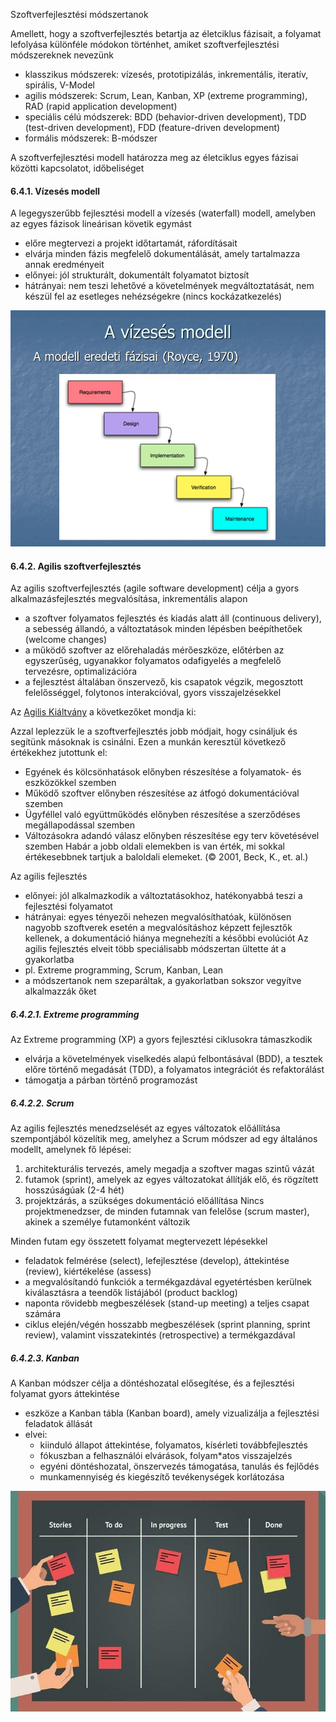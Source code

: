 Szoftverfejlesztési módszertanok

Amellett, hogy a szoftverfejlesztés betartja az életciklus fázisait, a folyamat lefolyása különféle módokon történhet, amiket szoftverfejlesztési módszereknek nevezünk
- klasszikus módszerek: vízesés, prototipizálás, inkrementális, iteratív, spirális, V-Model
- agilis módszerek: Scrum, Lean, Kanban, XP (extreme programming), RAD (rapid application development)
- speciális célú módszerek: BDD (behavior-driven development), TDD (test-driven development), FDD (feature-driven development)
- formális módszerek: B-módszer

A szoftverfejlesztési modell határozza meg az életciklus egyes fázisai közötti kapcsolatot, időbeliséget

#### 6.4.1. Vízesés modell

A legegyszerűbb fejlesztési modell a vízesés (waterfall) modell, amelyben az egyes fázisok lineárisan követik egymást
- előre megtervezi a projekt időtartamát, ráfordításait
- elvárja minden fázis megfelelő dokumentálását, amely tartalmazza annak eredményeit
- előnyei: jól strukturált, dokumentált folyamatot biztosít
- hátrányai: nem teszi lehetővé a követelmények megváltoztatását, nem készül fel az esetleges nehézségekre (nincs kockázatkezelés)

![Vízesés modell](images/vizeses.jpg)

#### 6.4.2. Agilis szoftverfejlesztés

Az agilis szoftverfejlesztés (agile software development) célja a gyors alkalmazásfejlesztés megvalósítása, inkrementális alapon
- a szoftver folyamatos fejlesztés és kiadás alatt áll (continuous delivery), a sebesség állandó, a változtatások minden lépésben beépíthetőek (welcome changes)
- a működő szoftver az előrehaladás mérőeszköze, előtérben az egyszerűség, ugyanakkor folyamatos odafigyelés a megfelelő tervezésre, optimalizációra
- a fejlesztést általában önszervező, kis csapatok végzik, megosztott felelősséggel, folytonos interakcióval, gyors visszajelzésekkel

Az [Agilis Kiáltvány](https://agilemanifesto.org/) a következőket mondja ki:

Azzal leplezzük le a szoftverfejlesztés jobb módjait, hogy csináljuk és segítünk másoknak is csinálni. Ezen a munkán keresztül következő értékekhez jutottunk el:
- Egyének és kölcsönhatások előnyben részesítése a folyamatok- és eszközökkel szemben
- Működő szoftver előnyben részesítése az átfogó dokumentációval szemben
- Ügyféllel való együttműködés előnyben részesítése a szerződéses megállapodással szemben
- Változásokra adandó válasz előnyben részesítése egy terv követésével szemben
Habár a jobb oldali elemekben is van érték, mi sokkal értékesebbnek tartjuk a baloldali elemeket. (© 2001, Beck, K., et. al.)

Az agilis fejlesztés
- előnyei: jól alkalmazkodik a változtatásokhoz, hatékonyabbá teszi a fejlesztési folyamatot
- hátrányai: egyes tényezői nehezen megvalósíthatóak, különösen nagyobb szoftverek esetén a megvalósításhoz képzett fejlesztők kellenek, a dokumentáció hiánya megnehezíti a későbbi evolúciót
Az agilis fejlesztés elveit több speciálisabb módszertan ültette át a gyakorlatba
- pl. Extreme programming, Scrum, Kanban, Lean
- a módszertanok nem szeparáltak, a gyakorlatban sokszor vegyítve alkalmazzák őket

##### 6.4.2.1. Extreme programming
Az Extreme programming (XP) a gyors fejlesztési ciklusokra támaszkodik
-  elvárja a követelmények viselkedés alapú felbontásával (BDD), a tesztek előre történő megadását (TDD), a folyamatos integrációt és refaktorálást
- támogatja a párban történő programozást

##### 6.4.2.2. Scrum
Az agilis fejlesztés menedzselését az egyes változatok előállítása szempontjából közelítik meg, amelyhez a Scrum módszer ad egy általános modellt, amelynek fő lépései:
1. architekturális tervezés, amely megadja a szoftver magas szintű vázát
2. futamok (sprint), amelyek az egyes változatokat állítják elő, és rögzített hosszúságúak (2-4 hét)
3. projektzárás, a szükséges dokumentáció előállítása
Nincs projektmenedzser, de minden futamnak van felelőse (scrum
master), akinek a személye futamonként változik

Minden futam egy összetett folyamat megtervezett lépésekkel
- feladatok felmérése (select), lefejlesztése (develop), áttekintése (review), kiértékelése (assess)
- a megvalósítandó funkciók a termékgazdával egyetértésben kerülnek kiválasztásra a teendők listájából (product backlog)
- naponta rövidebb megbeszélések (stand-up meeting) a teljes csapat számára
- ciklus elején/végén hosszabb megbeszélések (sprint planning, sprint review), valamint visszatekintés (retrospective) a termékgazdával

##### 6.4.2.3. Kanban
A Kanban módszer célja a döntéshozatal elősegítése, és a fejlesztési folyamat gyors áttekintése
- eszköze a Kanban tábla (Kanban board), amely vizualizálja a fejlesztési feladatok állását
- elvei:
  - kiinduló állapot áttekintése, folyamatos, kísérleti továbbfejlesztés
  - fókuszban a felhasználói elvárások, folyam*atos visszajelzés
  - egyéni döntéshozatal, önszervezés támogatása, tanulás és fejlődés
  - munkamennyiség és kiegészítő tevékenységek korlátozása

![Kanban board](images/kanban.jpg)

